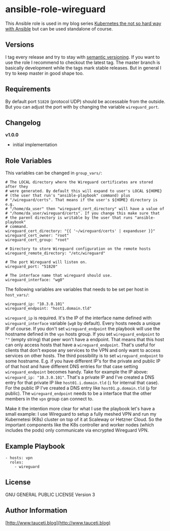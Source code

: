 ansible-role-wireguard
======================

This Ansible role is used in my blog series [Kubernetes the not so hard way with Ansible](https://www.tauceti.blog/post/kubernetes-the-not-so-hard-way-with-ansible-at-scaleway-part-1/) but can be used standalone of course.

Versions
--------

I tag every release and try to stay with [semantic versioning](http://semver.org). If you want to use the role I recommend to checkout the latest tag. The master branch is basically development while the tags mark stable releases. But in general I try to keep master in good shape too.

Requirements
------------

By default port `51820` (protocol UDP) should be accessable from the outside. But you can adjust the port with by changing the variable `wireguard_port`.

Changelog
---------

**v1.0.0**

- initial implementation


Role Variables
--------------

This variables can be changed in `group_vars/`:

```
# The LOCAL directory where the Wireguard certificates are stored after they
# were generated. By default this will expand to user's LOCAL ${HOME}
# (the user that run's "ansible-playbook" command) plus
# "/wireguard/certs". That means if the user's ${HOME} directory is e.g.
# "/home/da_user" then "wireguard_cert_directory" will have a value of
# "/home/da_user/wireguard/certs". If you change this make sure that
# the parent directory is writable by the user that runs "ansible-playbook"
# command.
wireguard_cert_directory: "{{ '~/wireguard/certs' | expanduser }}"
wireguard_cert_owner: "root"
wireguard_cert_group: "root"

# Directory to store Wireguard configuration on the remote hosts
wireguard_remote_directory: "/etc/wireguard"

# The port Wireguard will listen on.
wireguard_port: "51820"

# The interface name that wireguard should use.
wireguard_interface: "wg0"
```

The following variables are variables that needs to be set per host in `host_vars/`:

```
wireguard_ip: "10.3.0.101"
wireguard_endpoint: "host1.domain.tld"
```

`wireguard_ip` is required. It's the IP of the interface name defined with `wireguard_interface` variable (`wg0` by default). Every hosts needs a unique IP of course. If you don't set `wireguard_endpoint` the playbook will use the hostname defined in the `vpn` hosts group. If you set `wireguard_endpoint` to `""` (empty string) that peer won't have a endpoint. That means that this host can only access hosts that have a `wireguard_endpoint`. That's useful for clients that don't expose any services to the VPN and only want to access services on other hosts. The third possibility is to set `wireguard_endpoint` to some hostname. E.g. if you have different IP's for the private and public IP of that host and have different DNS entries for that case setting `wireguard_endpoint` becomes handy. Take for example the IP above: `wireguard_ip: "10.3.0.101"`. That's a private IP and I've created a DNS entry for that private IP like `host01.i.domain.tld` (`i` for internal that case). For the public IP I've created a DNS entry like `host01.p.domain.tld` (`p` for public). The `wireguard_endpoint` needs to be a interface that the other members in the `vpn` group can connect to.

Make it the intention more clear for what I use the playbook let's have a small example: I use Wireguard to setup a fully meshed VPN and run my Kubernetesi (K8s) cluster on top of it at Scaleway or Hetzner Cloud. So the important components like the K8s controller and worker nodes (which includes the pods) only communicate via encrypted Wireguard VPN.


Example Playbook
----------------

```
- hosts: vpn
  roles:
    - wireguard
```

License
-------

GNU GENERAL PUBLIC LICENSE Version 3

Author Information
------------------

[http://www.tauceti.blog](http://www.tauceti.blog)
